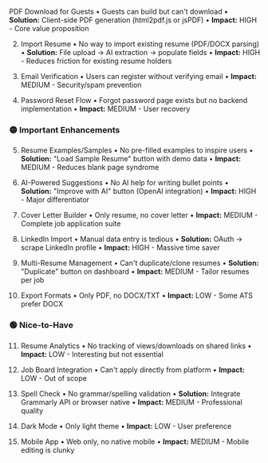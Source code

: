 PDF Download for Guests
   • Guests can build but can't download
   • **Solution:** Client-side PDF generation (html2pdf.js or jsPDF)
   • **Impact:** HIGH - Core value proposition

2. Import Resume
   • No way to import existing resume (PDF/DOCX parsing)
   • **Solution:** File upload → AI extraction → populate fields
   • **Impact:** HIGH - Reduces friction for existing resume holders

3. Email Verification
   • Users can register without verifying email
   • **Impact:** MEDIUM - Security/spam prevention

4. Password Reset Flow
   • Forgot password page exists but no backend implementation
   • **Impact:** MEDIUM - User recovery

### 🟡 Important Enhancements

5. Resume Examples/Samples
   • No pre-filled examples to inspire users
   • **Solution:** "Load Sample Resume" button with demo data
   • **Impact:** MEDIUM - Reduces blank page syndrome

6. AI-Powered Suggestions
   • No AI help for writing bullet points
   • **Solution:** "Improve with AI" button (OpenAI integration)
   • **Impact:** HIGH - Major differentiator

7. Cover Letter Builder
   • Only resume, no cover letter
   • **Impact:** MEDIUM - Complete job application suite

8. LinkedIn Import
   • Manual data entry is tedious
   • **Solution:** OAuth → scrape LinkedIn profile
   • **Impact:** HIGH - Massive time saver

9. Multi-Resume Management
   • Can't duplicate/clone resumes
   • **Solution:** "Duplicate" button on dashboard
   • **Impact:** MEDIUM - Tailor resumes per job

10. Export Formats
    • Only PDF, no DOCX/TXT
    • **Impact:** LOW - Some ATS prefer DOCX

### 🟢 Nice-to-Have

11. Resume Analytics
    • No tracking of views/downloads on shared links
    • **Impact:** LOW - Interesting but not essential

12. Job Board Integration
    • Can't apply directly from platform
    • **Impact:** LOW - Out of scope

13. Spell Check
    • No grammar/spelling validation
    • **Solution:** Integrate Grammarly API or browser native
    • **Impact:** MEDIUM - Professional quality

14. Dark Mode
    • Only light theme
    • **Impact:** LOW - User preference

15. Mobile App
    • Web only, no native mobile
    • **Impact:** MEDIUM - Mobile editing is clunky